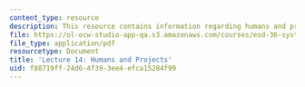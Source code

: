 ```yaml
---
content_type: resource
description: This resource contains information regarding humans and projects.
file: https://ol-ocw-studio-app-qa.s3.amazonaws.com/courses/esd-36-system-project-management-fall-2012/f88719ff24d64f393ee4efca15284f99_MITESD_36F12_Lec14.pdf
file_type: application/pdf
resourcetype: Document
title: 'Lecture 14: Humans and Projects'
uid: f88719ff-24d6-4f39-3ee4-efca15284f99
---
```

